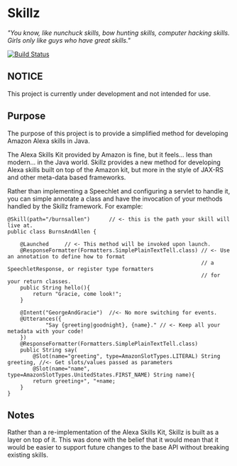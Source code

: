 Skillz
======

_"You know, like nunchuck skills, bow hunting skills, computer hacking skills. 
Girls only like guys who have great skills."_

[![Build Status](https://travis-ci.org/kebernet/skillz.svg?branch=master)](https://travis-ci.org/kebernet/skillz)


NOTICE
------

This project is currently under development and not intended for use.


Purpose
-------

The purpose of this project is to provide a simplified method for developing Amazon Alexa skills in
Java.

The Alexa Skills Kit provided by Amazon is fine, but it feels... less than modern... in the Java world.
Skillz provides a new method for developing Alexa skills built on top of the Amazon kit, but more in the
style of JAX-RS and other meta-data based frameworks.

Rather than implementing a Speechlet and configuring a servlet to handle it, you can simple annotate a class
and have the invocation of your methods handled by the Skillz framework. For example:

```
@Skill(path="/burnsallen")      // <- this is the path your skill will live at.
public class BurnsAndAllen {

    @Launched     // <- This method will be invoked upon launch.
    @ResponseFormatter(Formatters.SimplePlainTextTell.class) // <- Use an annotation to define how to format
                                                             // a SpeechletResponse, or register type formatters
                                                             // for your return classes.
    public String hello(){
        return "Gracie, come look!";
    }

    @Intent("GeorgeAndGracie")  //<- No more switching for events.
    @Utterances({
            "Say {greeting|goodnight}, {name}." // <- Keep all your metadata with your code!
    })
    @ResponseFormatter(Formatters.SimplePlainTextTell.class)
    public String say(
        @Slot(name="greeting", type=AmazonSlotTypes.LITERAL) String greeting, //<- Get slots/values passed as parameters
        @Slot(name="name", type=AmazonSlotTypes.UnitedStates.FIRST_NAME) String name){
        return greeting+", "+name;
    }
}
```

Notes
-----

Rather than a re-implementation of the Alexa Skills Kit, Skillz is built as a layer on top
of it. This was done with the belief that it would mean that it would be easier to support
future changes to the base API without breaking existing skills. 






